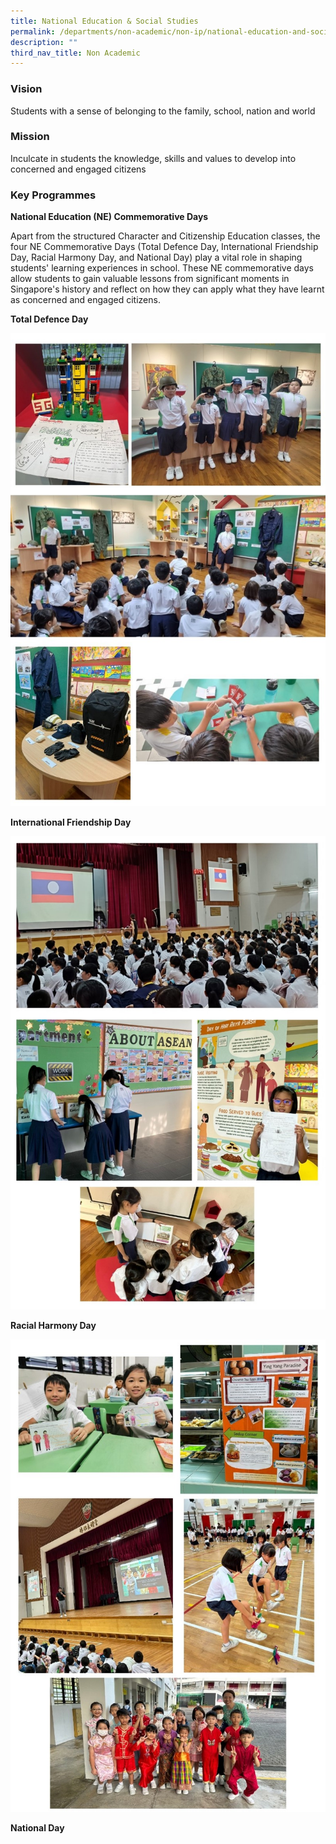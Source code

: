 ```yaml
---
title: National Education & Social Studies
permalink: /departments/non-academic/non-ip/national-education-and-social-studies/
description: ""
third_nav_title: Non Academic
---
```

### Vision

Students with a sense of belonging to the family, school, nation and world

### Mission

Inculcate in students the knowledge, skills and values to develop into concerned and engaged citizens


### Key Programmes

**National Education (NE) Commemorative Days**

Apart from the structured Character and Citizenship Education classes, the four NE Commemorative Days (Total Defence Day, International Friendship Day, Racial Harmony Day, and National Day) play a vital role in shaping students' learning experiences in school. These NE commemorative days allow students to gain valuable lessons from significant moments in Singapore's history and reflect on how they can apply what they have learnt as concerned and engaged citizens.

**Total Defence Day**

![](/images/total%20defence%20day.jpg)

**International Friendship Day**

![](/images/international%20friendship%20day.jpg)

**Racial Harmony Day**

![](/images/racial%20harmony%20day.jpg)

**National Day**

